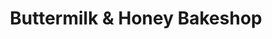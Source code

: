 ---
title: "Buttermilk & Honey Bakeshop"
url: /wickenburg/buttermilk-and-honey-bakeshop/
shop: bakery
---